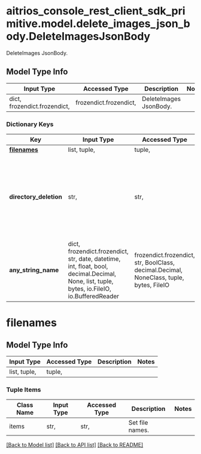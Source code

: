 # aitrios_console_rest_client_sdk_primitive.model.delete_images_json_body.DeleteImagesJsonBody

DeleteImages JsonBody.

## Model Type Info
Input Type | Accessed Type | Description | Notes
------------ | ------------- | ------------- | -------------
dict, frozendict.frozendict,  | frozendict.frozendict,  | DeleteImages JsonBody. | 

### Dictionary Keys
Key | Input Type | Accessed Type | Description | Notes
------------ | ------------- | ------------- | ------------- | -------------
**[filenames](#filenames)** | list, tuple,  | tuple,  |  | [optional] 
**directory_deletion** | str,  | str,  | Set the directory deletion flg. - Value definition   0 : Delete by specifying a file   1 : Delete by specifying a directory  | [optional] if omitted the server will use the default value of "0"
**any_string_name** | dict, frozendict.frozendict, str, date, datetime, int, float, bool, decimal.Decimal, None, list, tuple, bytes, io.FileIO, io.BufferedReader | frozendict.frozendict, str, BoolClass, decimal.Decimal, NoneClass, tuple, bytes, FileIO | any string name can be used but the value must be the correct type | [optional]

# filenames

## Model Type Info
Input Type | Accessed Type | Description | Notes
------------ | ------------- | ------------- | -------------
list, tuple,  | tuple,  |  | 

### Tuple Items
Class Name | Input Type | Accessed Type | Description | Notes
------------- | ------------- | ------------- | ------------- | -------------
items | str,  | str,  | Set file names. | 

[[Back to Model list]](../../README.md#documentation-for-models) [[Back to API list]](../../README.md#documentation-for-api-endpoints) [[Back to README]](../../README.md)

